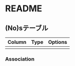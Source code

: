 # README

## (No)sテーブル
|Column |Type |Options |
|-------|-----|--------|
| | | |

### Association

<!-- -  :(No)s) -->


<!--
table/(No)s:0
-->